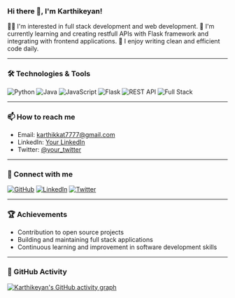 ### Hi there 👋, I'm Karthikeyan!

👨‍💻 I'm interested in full stack development and web development.
🌱 I'm currently learning and creating restfull APIs with Flask framework and integrating with frontend applications.
🔧 I enjoy writing clean and efficient code daily.

---

### 🛠️ Technologies & Tools

![Python](https://img.shields.io/badge/Python-3776AB?style=for-the-badge&logo=python&logoColor=white)
![Java](https://img.shields.io/badge/Java-007396?style=for-the-badge&logo=java&logoColor=white)
![JavaScript](https://img.shields.io/badge/JavaScript-F7DF1E?style=for-the-badge&logo=javascript&logoColor=black)
![Flask](https://img.shields.io/badge/Flask-000000?style=for-the-badge&logo=flask&logoColor=white)
![REST API](https://img.shields.io/badge/REST_API-0082C9?style=for-the-badge&logo=api&logoColor=white)
![Full Stack](https://img.shields.io/badge/Full_Stack_Developer-333333?style=for-the-badge&logo=developer&logoColor=white)

---


### 📫 How to reach me

- Email: karthikkat7777@gmail.com
- LinkedIn: [Your LinkedIn](https://www.linkedin.com/in/karthikeyan-m-89a582298)
- Twitter: [@your_twitter]([https://twitter.com/your_twitter](https://https://x.com/kaken7707))

---

### 🔗 Connect with me

[![GitHub](https://img.shields.io/badge/GitHub-181717?style=for-the-badge&logo=github&logoColor=white)](https://github.com/karthikn-7)
[![LinkedIn](https://img.shields.io/badge/LinkedIn-0077B5?style=for-the-badge&logo=linkedin&logoColor=white)](https://www.linkedin.com/in/karthikeyan-m-89a582298)
[![Twitter](https://img.shields.io/badge/Twitter-1DA1F2?style=for-the-badge&logo=twitter&logoColor=white)](https://https://x.com/kaken7707)

---

### 🏆 Achievements

- Contribution to open source projects
- Building and maintaining full stack applications
- Continuous learning and improvement in software development skills

---

### 📅 GitHub Activity

[![Karthikeyan's GitHub activity graph](https://activity-graph.herokuapp.com/graph?username=karthikn-7&theme=react-dark)](https://github.com/karthikn-7)
